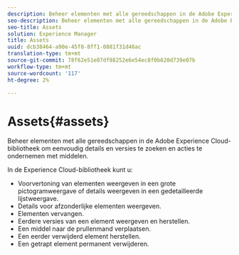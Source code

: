 ```yaml
---
description: Beheer elementen met alle gereedschappen in de Adobe Experience Cloud-bibliotheek om eenvoudig details en versies te zoeken en acties te ondernemen met middelen.
seo-description: Beheer elementen met alle gereedschappen in de Adobe Experience Cloud-bibliotheek om eenvoudig details en versies te zoeken en acties te ondernemen met middelen.
seo-title: Assets
solution: Experience Manager
title: Assets
uuid: dcb38464-a90e-45f8-8ff1-0881f31d46ac
translation-type: tm+mt
source-git-commit: 78f62e51e07df88252e6e54ec8f0b620d739e07b
workflow-type: tm+mt
source-wordcount: '117'
ht-degree: 2%

---
```



# Assets{#assets}

Beheer elementen met alle gereedschappen in de Adobe Experience Cloud-bibliotheek om eenvoudig details en versies te zoeken en acties te ondernemen met middelen.

In de Experience Cloud-bibliotheek kunt u:

* Voorvertoning van elementen weergeven in een grote pictogramweergave of details weergeven in een gedetailleerde lijstweergave.
* Details voor afzonderlijke elementen weergeven.
* Elementen vervangen.
* Eerdere versies van een element weergeven en herstellen.
* Een middel naar de prullenmand verplaatsen.
* Een eerder verwijderd element herstellen.
* Een getrapt element permanent verwijderen.

